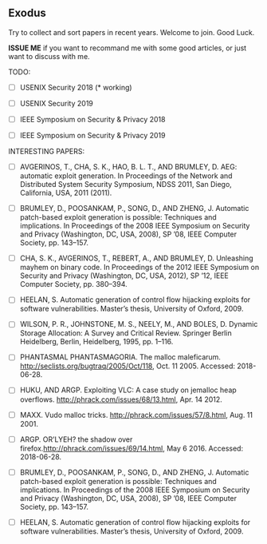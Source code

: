 ## Exodus

Try to collect and sort papers in recent years.
Welcome to join.
Good Luck.

**ISSUE ME** if you want to recommand me with some good articles, or just want to discuss with me.

TODO:

- [ ] USENIX Security 2018 (* working)

- [ ] USENIX Security 2019

- [ ] IEEE Symposium on Security & Privacy 2018

- [ ] IEEE Symposium on Security & Privacy 2019

INTERESTING PAPERS:

- [ ] AVGERINOS, T., CHA, S. K., HAO, B. L. T., AND BRUMLEY, D. AEG: automatic exploit generation. In Proceedings of the Network and Distributed System Security Symposium, NDSS 2011, San Diego, California, USA, 2011 (2011).

- [ ] BRUMLEY, D., POOSANKAM, P., SONG, D., AND ZHENG, J. Automatic patch-based exploit generation is possible: Techniques and implications. In Proceedings of the 2008 IEEE Symposium on Security and Privacy (Washington, DC, USA, 2008), SP ’08, IEEE Computer Society, pp. 143–157.

- [ ] CHA, S. K., AVGERINOS, T., REBERT, A., AND BRUMLEY, D. Unleashing mayhem on binary code. In Proceedings of the 2012 IEEE Symposium on Security and Privacy (Washington, DC, USA, 2012), SP ’12, IEEE Computer Society, pp. 380–394.

- [ ] HEELAN, S. Automatic generation of control flow hijacking exploits for software vulnerabilities. Master’s thesis, University of Oxford, 2009.

- [ ] WILSON, P. R., JOHNSTONE, M. S., NEELY, M., AND BOLES, D. Dynamic Storage Allocation: A Survey and Critical Review. Springer Berlin Heidelberg, Berlin, Heidelberg, 1995, pp. 1–116.

- [ ] PHANTASMAL PHANTASMAGORIA. The malloc maleficarum. http://seclists.org/bugtraq/2005/Oct/118, Oct. 11 2005. Accessed: 2018-06-28.

- [ ] HUKU, AND ARGP. Exploiting VLC: A case study on jemalloc heap overflows. http://phrack.com/issues/68/13.html, Apr. 14 2012.

- [ ] MAXX. Vudo malloc tricks. http://phrack.com/issues/57/8.html, Aug. 11 2001.

- [ ] ARGP. OR’LYEH? the shadow over firefox.http://phrack.com/issues/69/14.html, May 6 2016. Accessed: 2018-06-28.

- [ ] BRUMLEY, D., POOSANKAM, P., SONG, D., AND ZHENG, J. Automatic patch-based exploit generation is possible: Techniques and implications. In Proceedings of the 2008 IEEE Symposium on Security and Privacy (Washington, DC, USA, 2008), SP ’08, IEEE Computer Society, pp. 143–157.

- [ ] HEELAN, S. Automatic generation of control flow hijacking exploits for software vulnerabilities. Master’s thesis, University of Oxford, 2009.
